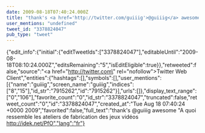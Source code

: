 ```yaml
---
date: 2009-08-18T07:40:24.000Z
title: "thank's <a href='http://twitter.com/guiiig'>@guiiig</a> awesome A quoi ressemble les ateliers de fabrication des jeux vidéos  http://idek.net/PfO″"
user_mentions: "undefined"
tweet_id: "3378824047"
pub_type: "tweet"
---
```

{"edit_info":{"initial":{"editTweetIds":["3378824047"],"editableUntil":"2009-08-18T08:10:24.000Z","editsRemaining":"5","isEditEligible":true}},"retweeted":false,"source":"<a href=\"http://twitter.com\" rel=\"nofollow\">Twitter Web Client</a>","entities":{"hashtags":[],"symbols":[],"user_mentions":[{"name":"guiiig","screen_name":"guiiig","indices":["8","15"],"id_str":"7915262","id":"7915262"}],"urls":[]},"display_text_range":["0","106"],"favorite_count":"0","id_str":"3378824047","truncated":false,"retweet_count":"0","id":"3378824047","created_at":"Tue Aug 18 07:40:24 +0000 2009","favorited":false,"full_text":"thank's @guiiig awesome \"A quoi ressemble les ateliers de fabrication des jeux vidéos  http://idek.net/PfO","lang":"fr"}
